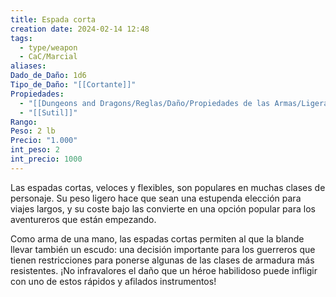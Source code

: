 ```yaml
---
title: Espada corta
creation date: 2024-02-14 12:48
tags:
  - type/weapon
  - CaC/Marcial
aliases: 
Dado_de_Daño: 1d6
Tipo_de_Daño: "[[Cortante]]"
Propiedades:
  - "[[Dungeons and Dragons/Reglas/Daño/Propiedades de las Armas/Ligera]]"
  - "[[Sutil]]"
Rango: 
Peso: 2 lb
Precio: "1.000"
int_peso: 2
int_precio: 1000
---
```

Las espadas cortas, veloces y flexibles, son populares en muchas clases de personaje. Su peso ligero hace que sean una estupenda elección para viajes largos, y su coste bajo las convierte en una opción popular para los aventureros que están empezando.

Como arma de una mano, las espadas cortas permiten al que la blande llevar también un escudo: una decisión importante para los guerreros que tienen restricciones para ponerse algunas de las clases de armadura más resistentes. ¡No infravalores el daño que un héroe habilidoso puede infligir con uno de estos rápidos y afilados instrumentos!